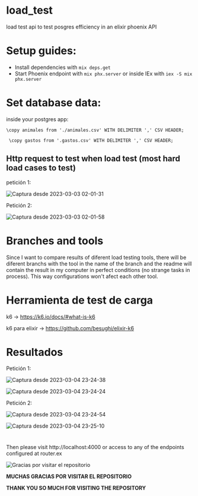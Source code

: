 # load_test
load test api to test posgres efficiency in an elixir phoenix API 


# Setup guides:

  * Install dependencies with `mix deps.get`
  * Start Phoenix endpoint with `mix phx.server` or inside IEx with `iex -S mix phx.server`

# Set database data:

inside your postgres app:

 ```
 \copy animales from './animales.csv' WITH DELIMITER ',' CSV HEADER;
 
  \copy gastos from '.gastos.csv' WITH DELIMITER ',' CSV HEADER;
 
 ```
 
 
 ## Http request to test when load test (most hard load cases to test)
 
 petición 1: 
 
 ![Captura desde 2023-03-03 02-01-31](https://user-images.githubusercontent.com/72921055/222605329-2f3fd362-843e-4181-aba2-7eb1eab809aa.png)

Petición 2:

![Captura desde 2023-03-03 02-01-58](https://user-images.githubusercontent.com/72921055/222605374-f41ab447-4016-48f7-a9cb-974627cd226e.png)

# Branches and tools
Since I want to compare results of diferent load testing tools, there will be diferent branchs with the tool in the name of the branch and the readme 
will contain the result in my computer in perfect conditions (no strange tasks in process). This way configurations won't afect each other tool.

# Herramienta de test de carga

k6 -> https://k6.io/docs/#what-is-k6

k6 para elixir -> https://github.com/besughi/elixir-k6 

# Resultados

Petición 1:

![Captura desde 2023-03-04 23-24-38](https://user-images.githubusercontent.com/72921055/222931425-934ddcf4-7bb4-463c-8f96-c20c572f4ac8.png)

![Captura desde 2023-03-04 23-24-24](https://user-images.githubusercontent.com/72921055/222931428-84825fdb-5a8a-4af3-bcb7-f45eadad74ef.png)

Petición 2: 

![Captura desde 2023-03-04 23-24-54](https://user-images.githubusercontent.com/72921055/222931441-293ea322-fce1-4697-b17f-17c0262305ce.png)

![Captura desde 2023-03-04 23-25-10](https://user-images.githubusercontent.com/72921055/222931449-14e7a0b0-ccef-4adb-a6dc-fb4467245d27.png)


#

Then please visit http://localhost:4000 or access to any of the endpoints configured at router.ex



![Gracias por visitar el repositorio](https://geekytheory.com/content/images/2014/05/Cat-Illustrations-024.jpg)


**MUCHAS GRACIAS POR VISITAR EL REPOSITORIO**

**THANK YOU SO MUCH FOR VISITING THE REPOSITORY**
